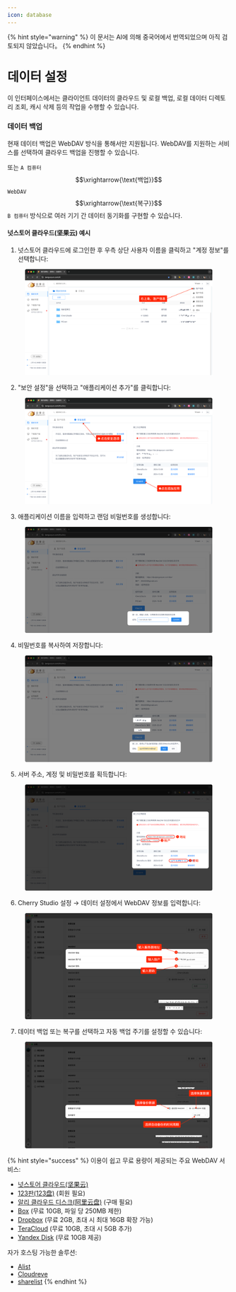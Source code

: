 ```yaml
---
icon: database
---
```


{% hint style="warning" %}
이 문서는 AI에 의해 중국어에서 번역되었으며 아직 검토되지 않았습니다。
{% endhint %}

# 데이터 설정

이 인터페이스에서는 클라이언트 데이터의 클라우드 및 로컬 백업, 로컬 데이터 디렉토리 조회, 캐시 삭제 등의 작업을 수행할 수 있습니다.

### 데이터 백업

현재 데이터 백업은 WebDAV 방식을 통해서만 지원됩니다. WebDAV를 지원하는 서비스를 선택하여 클라우드 백업을 진행할 수 있습니다.

또는 `A 컴퓨터` $$\xrightarrow{\text{백업}}$$ `WebDAV` $$\xrightarrow{\text{복구}}$$ `B 컴퓨터` 방식으로 여러 기기 간 데이터 동기화를 구현할 수 있습니다.

#### 넛스토어 클라우드(坚果云) 예시

1. 넛스토어 클라우드에 로그인한 후 우측 상단 사용자 이름을 클릭하고 "계정 정보"를 선택합니다:

<figure><img src="../../../.gitbook/assets/image (39).png" alt=""><figcaption></figcaption></figure>

2. "보안 설정"을 선택하고 "애플리케이션 추가"를 클릭합니다:

<figure><img src="../../../.gitbook/assets/image (40).png" alt=""><figcaption></figcaption></figure>

3. 애플리케이션 이름을 입력하고 랜덤 비밀번호를 생성합니다:

<figure><img src="../../../.gitbook/assets/image (41).png" alt=""><figcaption></figcaption></figure>

4. 비밀번호를 복사하여 저장합니다:

<figure><img src="../../../.gitbook/assets/image (42).png" alt=""><figcaption></figcaption></figure>

5. 서버 주소, 계정 및 비밀번호를 획득합니다:

<figure><img src="../../../.gitbook/assets/image (43).png" alt=""><figcaption></figcaption></figure>

6. Cherry Studio 설정 → 데이터 설정에서 WebDAV 정보를 입력합니다:

<figure><img src="../../../.gitbook/assets/image (48).png" alt=""><figcaption></figcaption></figure>

7. 데이터 백업 또는 복구를 선택하고 자동 백업 주기를 설정할 수 있습니다:

<figure><img src="../../../.gitbook/assets/image (47).png" alt=""><figcaption></figcaption></figure>

{% hint style="success" %}
이용이 쉽고 무료 용량이 제공되는 주요 WebDAV 서비스:

* [넛스토어 클라우드(坚果云)](https://www.jianguoyun.com/)
* [123판(123盘)](https://www.123pan.com/) (회원 필요)
* [알리 클라우드 디스크(阿里云盘)](https://www.alipan.com/) (구매 필요)
* [Box](https://www.box.com/) (무료 10GB, 파일 당 250MB 제한)
* [Dropbox](https://www.dropbox.com/) (무료 2GB, 초대 시 최대 16GB 확장 가능)
* [TeraCloud](https://teracloud.jp/en/) (무료 10GB, 초대 시 5GB 추가)
* [Yandex Disk](https://disk.yandex.com/) (무료 10GB 제공)

자가 호스팅 가능한 솔루션:

* [Alist](https://alist.nn.ci/zh/)
* [Cloudreve](https://cloudreve.org/)
* [sharelist](https://github.com/reruin/sharelist)
{% endhint %}